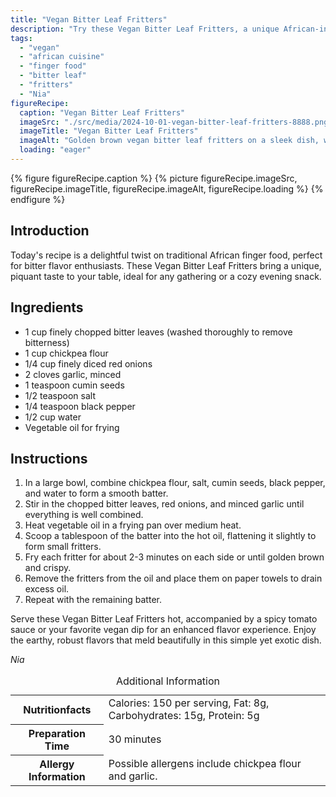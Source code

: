 ```yaml
---
title: "Vegan Bitter Leaf Fritters"
description: "Try these Vegan Bitter Leaf Fritters, a unique African-inspired finger food that's perfect for any occasion. Packed with flavors and easy to make!"
tags:
  - "vegan"
  - "african cuisine"
  - "finger food"
  - "bitter leaf"
  - "fritters"
  - "Nia"
figureRecipe: 
  caption: "Vegan Bitter Leaf Fritters"
  imageSrc: "./src/media/2024-10-01-vegan-bitter-leaf-fritters-8888.png"
  imageTitle: "Vegan Bitter Leaf Fritters"
  imageAlt: "Golden brown vegan bitter leaf fritters on a sleek dish, with spicy tomato sauce in a small bowl, set on an elegant, simple table with a neutral background."
  loading: "eager"
---
```


{% figure figureRecipe.caption %}
{% picture figureRecipe.imageSrc, figureRecipe.imageTitle, figureRecipe.imageAlt, figureRecipe.loading %}
{% endfigure %}

## Introduction

Today's recipe is a delightful twist on traditional African finger food, perfect for bitter flavor enthusiasts. These Vegan Bitter Leaf Fritters bring a unique, piquant taste to your table, ideal for any gathering or a cozy evening snack.

## Ingredients

- 1 cup finely chopped bitter leaves (washed thoroughly to remove bitterness)
- 1 cup chickpea flour
- 1/4 cup finely diced red onions
- 2 cloves garlic, minced
- 1 teaspoon cumin seeds
- 1/2 teaspoon salt
- 1/4 teaspoon black pepper
- 1/2 cup water
- Vegetable oil for frying

## Instructions

1. In a large bowl, combine chickpea flour, salt, cumin seeds, black pepper, and water to form a smooth batter.
2. Stir in the chopped bitter leaves, red onions, and minced garlic until everything is well combined.
3. Heat vegetable oil in a frying pan over medium heat.
4. Scoop a tablespoon of the batter into the hot oil, flattening it slightly to form small fritters.
5. Fry each fritter for about 2-3 minutes on each side or until golden brown and crispy.
6. Remove the fritters from the oil and place them on paper towels to drain excess oil.
7. Repeat with the remaining batter.

Serve these Vegan Bitter Leaf Fritters hot, accompanied by a spicy tomato sauce or your favorite vegan dip for an enhanced flavor experience. Enjoy the earthy, robust flavors that meld beautifully in this simple yet exotic dish.

*Nia*

<table><caption class='sr-only'>Additional Information</caption><tr><th>Nutritionfacts</th><td>Calories: 150 per serving, Fat: 8g, Carbohydrates: 15g, Protein: 5g&nbsp;</td></tr><tr><th>Preparation Time</th><td>30 minutes&nbsp;</td></tr><tr><th>Allergy Information</th><td>Possible allergens include chickpea flour and garlic.&nbsp;</td></tr></table>

